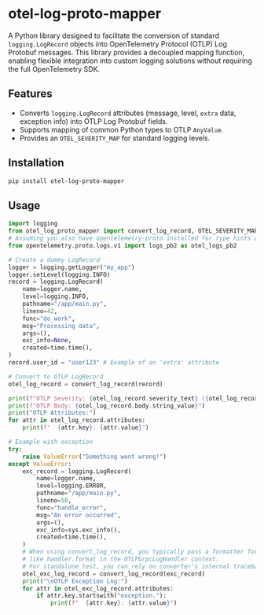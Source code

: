 # otel-log-proto-mapper

A Python library designed to facilitate the conversion of standard `logging.LogRecord` objects into OpenTelemetry Protocol (OTLP) Log Protobuf messages. This library provides a decoupled mapping function, enabling flexible integration into custom logging solutions without requiring the full OpenTelemetry SDK.

## Features

- Converts `logging.LogRecord` attributes (message, level, `extra` data, exception info) into OTLP Log Protobuf fields.
- Supports mapping of common Python types to OTLP `AnyValue`.
- Provides an `OTEL_SEVERITY_MAP` for standard logging levels.

## Installation

```bash
pip install otel-log-proto-mapper
```

## Usage

```python
import logging
from otel_log_proto_mapper import convert_log_record, OTEL_SEVERITY_MAP
# Assuming you also have opentelemetry-proto installed for type hints and protobuf classes
from opentelemetry.proto.logs.v1 import logs_pb2 as otel_logs_pb2

# Create a dummy LogRecord
logger = logging.getLogger("my_app")
logger.setLevel(logging.INFO)
record = logging.LogRecord(
    name=logger.name,
    level=logging.INFO,
    pathname="/app/main.py",
    lineno=42,
    func="do_work",
    msg="Processing data",
    args=(),
    exc_info=None,
    created=time.time(),
)
record.user_id = "user123" # Example of an 'extra' attribute

# Convert to OTLP LogRecord
otel_log_record = convert_log_record(record)

print(f"OTLP Severity: {otel_log_record.severity_text} ({otel_log_record.severity_number})")
print(f"OTLP Body: {otel_log_record.body.string_value}")
print("OTLP Attributes:")
for attr in otel_log_record.attributes:
    print(f"  {attr.key}: {attr.value}")

# Example with exception
try:
    raise ValueError("Something went wrong!")
except ValueError:
    exc_record = logging.LogRecord(
        name=logger.name,
        level=logging.ERROR,
        pathname="/app/main.py",
        lineno=50,
        func="handle_error",
        msg="An error occurred",
        args=(),
        exc_info=sys.exc_info(),
        created=time.time(),
    )
    # When using convert_log_record, you typically pass a formatter for full traceback
    # like handler.format in the OTLPGrpcLogHandler context.
    # For standalone test, you can rely on converter's internal traceback formatting.
    otel_exc_log_record = convert_log_record(exc_record)
    print("\nOTLP Exception Log:")
    for attr in otel_exc_log_record.attributes:
        if attr.key.startswith("exception."):
            print(f"  {attr.key}: {attr.value}")
```
